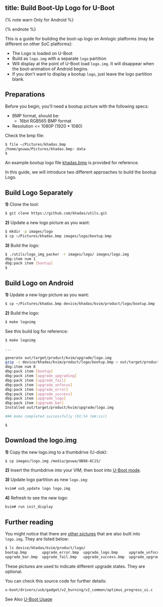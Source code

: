 title: Build Boot-Up Logo for U-Boot
---

{% note warn Only for Android %}

{% endnote %}

This is a guide for building the boot-up logo on Amlogic platforms (may be different on other SoC platforms):

* The Logo is loaded on U-Boot
* Build as `logo.img` with a separate `logo` partition
* Will display at the point of U-Boot load `logo.img`. It will disappear when the boot-animation of Android begins.
* If you don't want to display a bootup `logo`, just leave the logo partition blank.

## Preparations
Before you begin, you'll need a bootup picture with the following specs:

* BMP format, should be:
  * 16bit RGB565 BMP format
* Resolution <= 1080P (1920 * 1080)

Check the bmp file:
```sh
$ file ~/Pictures/khadas.bmp 
/home/gouwa/Pictures/khadas.bmp: data
$
```
An example bootup logo file [khadas.bmp](http://www.mediafire.com/file/xoobk7gc3t5bo00/khadas.bmp) is provided for reference.

In this guide, we will introduce two different approaches to build the bootup Logo.

## Build Logo Separately
**1)** Clone the tool:
```sh
$ git clone https://github.com/khadas/utils.git
```

**2)** Update a new logo picture as you want:
```sh
$ mkdir -p images/logo
$ cp ~/Pictures/khadas.bmp images/logo/bootup.bmp
```
**3)** Build the logo:
```sh
$ ./utils/logo_img_packer -r images/logo/ images/logo.img 
dbg:item num 1
dbg:pack item [bootup]
$ 
```

## Build Logo on Android
**1)** Update a new logo picture as you want:
```sh
$ cp ~/Pictures/khadas.bmp device/khadas/kvim/product/logo/bootup.bmp
```

**2)** Build the logo:
```sh
$ make logoimg
```

See this build log for reference:
```sh
$ make logoimg

...

generate out/target/product/kvim/upgrade/logo.img
gzip -c device/khadas/kvim/product/logo/bootup.bmp > out/target/product/kvim/upgrade/logo/bootup.bmp
dbg:item num 8
dbg:pack item [bootup]
dbg:pack item [upgrade_upgrading]
dbg:pack item [upgrade_fail]
dbg:pack item [upgrade_unfocus]
dbg:pack item [upgrade_error]
dbg:pack item [upgrade_success]
dbg:pack item [upgrade_logo]
dbg:pack item [upgrade_bar]
Installed out/target/product/kvim/upgrade/logo.img

### make completed successfully (01:54 (mm:ss))

$
```

## Download the logo.img
**1)** Copy the new logo.img to a thumbdrive (U-disk):
```sh
$ cp images/logo.img /media/gouwa/9B98-6C15/
```

**2)** Insert the thumbdrive into your VIM, then boot into [U-Boot mode](/vim1/SetupSerialTool.html).

**3)** Update logo partition as new `logo.img`:
```sh
kvim# usb_update logo logo.img
```

**4)** Refresh to see the new logo:
```sh
kvim# run init_display
```

## Further reading
You might notice that there are [other pictures](https://github.com/khadas/android_device_khadas/tree/Vim/kvim/product/logo) that are also built into `logo.img`. They are listed below:

```sh
$ ls device/khadas/kvim/product/logo/
bootup.bmp       upgrade_error.bmp  upgrade_logo.bmp     upgrade_unfocus.bmp
upgrade_bar.bmp  upgrade_fail.bmp   upgrade_success.bmp  upgrade_upgrading.bmp
```
These pictures are used to indicate different upgrade states. They are optional.

You can check this source code for further details:

```sh
u-boot/drivers/usb/gadget/v2_burning/v2_common/optimus_progress_ui.c
```

See Also
[U-Boot Usage](/vim1/UBootUsage.html)
